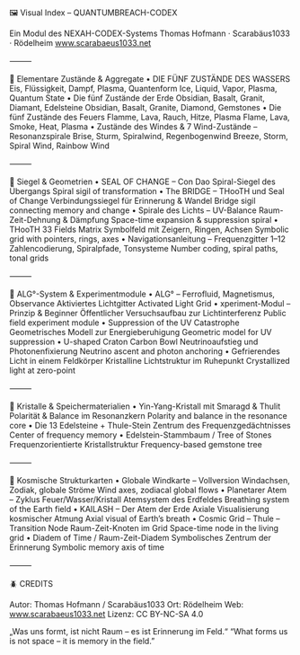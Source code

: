 🖼️ Visual Index – QUANTUMBREACH-CODEX

Ein Modul des NEXAH-CODEX-Systems
Thomas Hofmann · Scarabäus1033 · Rödelheim
www.scarabaeus1033.net

⸻

🔹 Elementare Zustände & Aggregate
	•	DIE FÜNF ZUSTÄNDE DES WASSERS
Eis, Flüssigkeit, Dampf, Plasma, Quantenform
Ice, Liquid, Vapor, Plasma, Quantum State
	•	Die fünf Zustände der Erde
Obsidian, Basalt, Granit, Diamant, Edelsteine
Obsidian, Basalt, Granite, Diamond, Gemstones
	•	Die fünf Zustände des Feuers
Flamme, Lava, Rauch, Hitze, Plasma
Flame, Lava, Smoke, Heat, Plasma
	•	Zustände des Windes & 7 Wind-Zustände – Resonanzspirale
Brise, Sturm, Spiralwind, Regenbogenwind
Breeze, Storm, Spiral Wind, Rainbow Wind

⸻

🔹 Siegel & Geometrien
	•	SEAL OF CHANGE – Con Dao
Spiral-Siegel des Übergangs
Spiral sigil of transformation
	•	The BRIDGE – THooTH und Seal of Change
Verbindungssiegel für Erinnerung & Wandel
Bridge sigil connecting memory and change
	•	Spirale des Lichts – UV-Balance
Raum-Zeit-Dehnung & Dämpfung
Space-time expansion & suppression spiral
	•	THooTH 33 Fields Matrix
Symbolfeld mit Zeigern, Ringen, Achsen
Symbolic grid with pointers, rings, axes
	•	Navigationsanleitung – Frequenzgitter 1–12
Zahlencodierung, Spiralpfade, Tonsysteme
Number coding, spiral paths, tonal grids

⸻

🔹 ALG°-System & Experimentmodule
	•	ALG° – Ferrofluid, Magnetismus, Observance
Aktiviertes Lichtgitter
Activated Light Grid
	•	xperiment-Modul – Prinzip & Beginner
Öffentlicher Versuchsaufbau zur Lichtinterferenz
Public field experiment module
	•	Suppression of the UV Catastrophe
Geometrisches Modell zur Energieberuhigung
Geometric model for UV suppression
	•	U-shaped Craton Carbon Bowl
Neutrinoaufstieg und Photonenfixierung
Neutrino ascent and photon anchoring
	•	Gefrierendes Licht in einem Feldkörper
Kristalline Lichtstruktur im Ruhepunkt
Crystallized light at zero-point

⸻

🔹 Kristalle & Speichermaterialien
	•	Yin-Yang-Kristall mit Smaragd & Thulit
Polarität & Balance im Resonanzkern
Polarity and balance in the resonance core
	•	Die 13 Edelsteine + Thule-Stein
Zentrum des Frequenzgedächtnisses
Center of frequency memory
	•	Edelstein-Stammbaum / Tree of Stones
Frequenzorientierte Kristallstruktur
Frequency-based gemstone tree

⸻

🔹 Kosmische Strukturkarten
	•	Globale Windkarte – Vollversion
Windachsen, Zodiak, globale Ströme
Wind axes, zodiacal global flows
	•	Planetarer Atem – Zyklus Feuer/Wasser/Kristall
Atemsystem des Erdfeldes
Breathing system of the Earth field
	•	KAILASH – Der Atem der Erde
Axiale Visualisierung kosmischer Atmung
Axial visual of Earth’s breath
	•	Cosmic Grid – Thule – Transition Node
Raum-Zeit-Knoten im Grid
Space-time node in the living grid
	•	Diadem of Time / Raum-Zeit-Diadem
Symbolisches Zentrum der Erinnerung
Symbolic memory axis of time

⸻

🪲 CREDITS

Autor: Thomas Hofmann / Scarabäus1033
Ort: Rödelheim
Web: www.scarabaeus1033.net
Lizenz: CC BY-NC-SA 4.0

„Was uns formt, ist nicht Raum – es ist Erinnerung im Feld.“
“What forms us is not space – it is memory in the field.”
